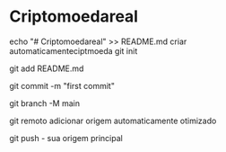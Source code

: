 # Criptomoedareal
echo "# Criptomoedareal" >> README.md
criar automaticamenteciptmoeda
git init

git add README.md 

git commit -m "first commit" 

git branch -M main 

git remoto adicionar origem
automaticamente otimizado

git push - sua origem principal
